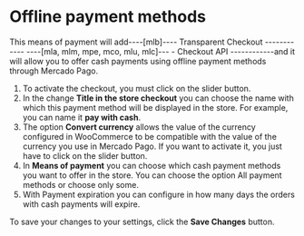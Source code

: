 # Offline payment methods

This means of payment will add----[mlb]---- Transparent Checkout ------------ ----[mla, mlm, mpe, mco, mlu, mlc]--- - Checkout API ------------and it will allow you to offer cash payments using offline payment methods through Mercado Pago.

1. To activate the checkout, you must click on the slider button.
2. In the change **Title in the store checkout** you can choose the name with which this payment method will be displayed in the store. For example, you can name it **pay with cash**.
3. The option **Convert currency** allows the value of the currency configured in WooCommerce to be compatible with the value of the currency you use in Mercado Pago. If you want to activate it, you just have to click on the slider button.
4. In **Means of payment** you can choose which cash payment methods you want to offer in the store. You can choose the option All payment methods or choose only some.
5. With Payment expiration you can configure in how many days the orders with cash payments will expire.

To save your changes to your settings, click the **Save Changes** button.